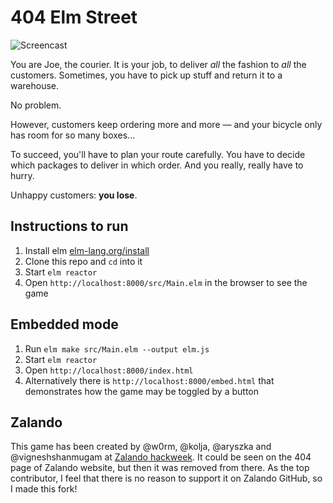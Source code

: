 # 404 Elm Street

![Screencast](screen.gif)

You are Joe, the courier. It is your job, to deliver *all* the fashion to *all* the customers. Sometimes, you have to pick up stuff and return it to a warehouse.

No problem.

However, customers keep ordering more and more — and your bicycle only has room for so many boxes...

To succeed, you'll have to plan your route carefully. You have to decide which packages to deliver in which order. And you really, really have to hurry.

Unhappy customers: **you lose**.

## Instructions to run

1. Install elm [elm-lang.org/install](http://elm-lang.org/install)
2. Clone this repo and `cd` into it
3. Start `elm reactor`
4. Open `http://localhost:8000/src/Main.elm` in the browser to see the game

## Embedded mode

1. Run `elm make src/Main.elm --output elm.js`
2. Start `elm reactor`
3. Open `http://localhost:8000/index.html`
4. Alternatively there is `http://localhost:8000/embed.html` that demonstrates how the game may be toggled by a button

## Zalando

This game has been created by @w0rm, @kolja, @aryszka and @vigneshshanmugam at [Zalando hackweek](https://github.com/zalando/elm-street-404). It could be seen on the 404 page of Zalando website, but then it was removed from there. As the top contributor, I feel that there is no reason to support it on Zalando GitHub, so I made this fork!